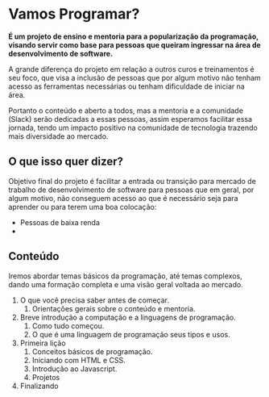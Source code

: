 # Vamos Programar?

**É um projeto de ensino e mentoria para a popularização da programação, visando servir como base para pessoas que queiram ingressar na área de desenvolvimento de software.**

A grande diferença do projeto em relação a outros curos e treinamentos é seu foco, que visa a inclusão de pessoas que por algum motivo não tenham acesso as ferramentas necessárias ou tenham dificuldade de iniciar na área.

Portanto o conteúdo e aberto a todos, mas a mentoria e a comunidade (Slack) serão dedicadas a essas pessoas, assim esperamos facilitar essa jornada, tendo um impacto positivo na comunidade de tecnologia trazendo mais diversidade ao mercado.  

## O que isso quer dizer?

Objetivo final do projeto é facilitar a entrada ou transição para mercado de trabalho de desenvolvimento de software para pessoas que em geral, por algum motivo, não conseguem acesso ao que é necessário seja para aprender ou para terem uma boa colocação:

- Pessoas de baixa renda
- 


## Conteúdo

Iremos abordar temas básicos da programação, até temas complexos, dando uma formação completa e uma visão geral voltada ao mercado.

1. O que você precisa saber antes de começar.
	1. Orientações gerais sobre o conteúdo e mentoria.		
2. Breve introdução a computação e a linguagens de programação.
	1. Como tudo começou.
	2. O que é uma linguagem de programação seus tipos e usos.     
3. Primeira lição	 
	1. Conceitos básicos de programação.
	2. Iniciando com HTML e CSS.
	3. Introdução ao Javascript.
	4. Projetos
4. Finalizando
